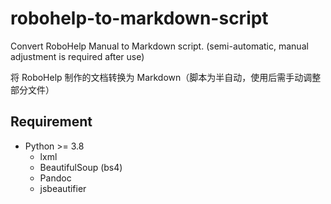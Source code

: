 # robohelp-to-markdown-script
Convert RoboHelp Manual to Markdown script. (semi-automatic, manual adjustment is required after use)

将 RoboHelp 制作的文档转换为 Markdown（脚本为半自动，使用后需手动调整部分文件）

## Requirement

 - Python >= 3.8
    - lxml
    - BeautifulSoup (bs4)
    - Pandoc
    - jsbeautifier
